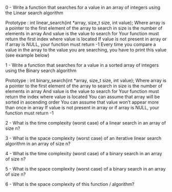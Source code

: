 0 - Write a function that searches for a value in an array of integers using the Linear search algorithm

Prototype : int linear_search(int *array, size_t size, int value);
Where array is a pointer to the first element of the array to search in
size is the number of elements in array
And value is the value to search for
Your function must return the first index where value is located
If value is not present in array or if array is NULL, your function must return -1
Every time you compare a value in the array to the value you are searching, you have to print this value (see example below)

1 - Write a function that searches for a value in a sorted array of integers using the Binary search algorithm

Prototype : int binary_search(int *array, size_t size, int value);
Where array is a pointer to the first element of the array to search in
size is the number of elements in array
And value is the value to search for
Your function must return the index where value is located
You can assume that array will be sorted in ascending order
You can assume that value won’t appear more than once in array
If value is not present in array or if array is NULL, your function must return -1

2 - What is the time complexity (worst case) of a linear search in an array of size n?

3 - What is the space complexity (worst case) of an iterative linear search algorithm in an array of size n?

4 - What is the time complexity (worst case) of a binary search in an array of size n?

5 - What is the space complexity (worst case) of a binary search in an array of size n?

6 - What is the space complexity of this function / algorithm?

